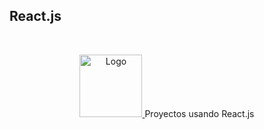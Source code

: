 ## React.js 
<!-- PROJECT LOGO -->
<br />
<p align="center">
  <a href="https://github.com/othneildrew/Best-README-Template">
    <img src="![image](![image](https://github.com/nicoleviarengo/React.js/assets/96841120/14b43b03-665e-49a3-9545-4ee6c1a0fab5)
)" alt="Logo" width="100" height="100">
  </a>
Proyectos usando React.js
